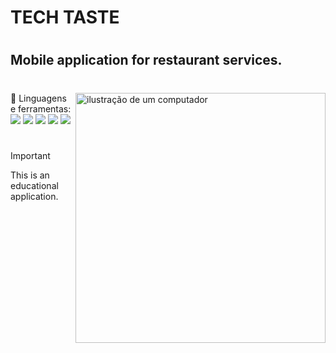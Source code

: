# TECH TASTE
#
## Mobile application for restaurant services.
#
<img src="https://raw.githubusercontent.com/MicaelliMedeiros/micaellimedeiros/master/image/computer-illustration.png" alt="ilustração de um computador" min-width="400px" max-width="400px" width="400px" align="right">
<p align="left">
  🦄 Linguagens e ferramentas: 
  <img src="https://img.shields.io/badge/Dart-0175C2?style=for-the-badge&logo=dart&logoColor=white" />
<img src="https://img.shields.io/badge/HTML5-E34F26?style=for-the-badge&logo=html5&logoColor=white" />
<img src="https://img.shields.io/badge/CSS3-1572B6?style=for-the-badge&logo=css3&logoColor=white" /> 
<img src="https://img.shields.io/badge/Firebase-F29D0C?style=for-the-badge&logo=firebase&logoColor=white" />
<img src="https://img.shields.io/badge/Git-E34F26?style=for-the-badge&logo=git&logoColor=white" /> 
</p>


#
> [!IMPORTANT]
> This is an educational application.

